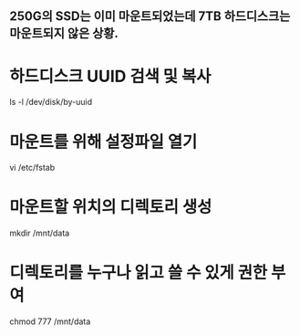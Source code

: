## 250G의 SSD는 이미 마운트되었는데 7TB 하드디스크는 마운트되지 않은 상황.

# 하드디스크 UUID 검색 및 복사
ls -l /dev/disk/by-uuid

# 마운트를 위해 설정파일 열기
vi /etc/fstab

# 마운트할 위치의 디렉토리 생성
mkdir /mnt/data

# 디렉토리를 누구나 읽고 쓸 수 있게 권한 부여
chmod 777 /mnt/data
